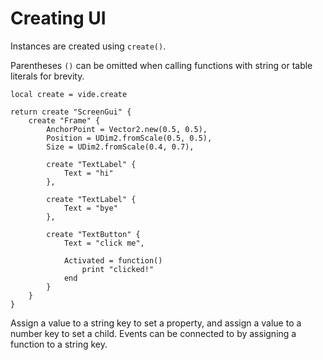 # Creating UI

Instances are created using `create()`.

Parentheses `()` can be omitted when calling functions with string or
table literals for brevity.

```luau
local create = vide.create

return create "ScreenGui" {
    create "Frame" {
        AnchorPoint = Vector2.new(0.5, 0.5),
        Position = UDim2.fromScale(0.5, 0.5),
        Size = UDim2.fromScale(0.4, 0.7),

        create "TextLabel" {
            Text = "hi"
        },

        create "TextLabel" {
            Text = "bye"
        },

        create "TextButton" {
            Text = "click me",

            Activated = function()
                print "clicked!"
            end
        }
    }
}
```

Assign a value to a string key to set a property, and assign a value to a
number key to set a child. Events can be connected to by assigning a function
to a string key.
